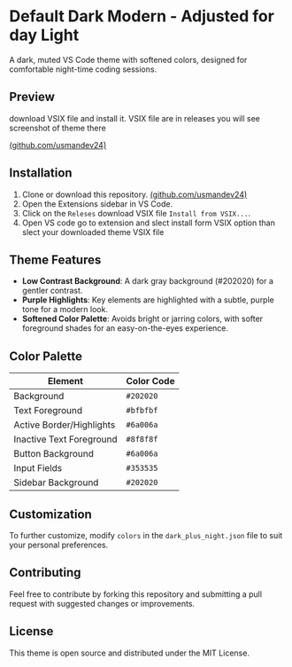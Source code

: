 # Default Dark Modern - Adjusted for day Light

A dark, muted VS Code theme with softened colors, designed for comfortable night-time coding sessions.

## Preview

download VSIX file and install it.
VSIX file are in releases you will see screenshot of theme there

[(github.com/usmandev24)](https://github.com/usmandev24/green-theme-dark-for-night-usman)
## Installation

1. Clone or download this repository.
[(github.com/usmandev24)](https://github.com/usmandev24/green-theme-dark-for-night-usman)
2. Open the Extensions sidebar in VS Code.
3. Click on the `Releses` download VSIX file  `Install from VSIX...`.
4. Open VS code go to extension and slect install form VSIX option than slect your downloaded theme VSIX file

## Theme Features

- **Low Contrast Background**: A dark gray background (#202020) for a gentler contrast.
- **Purple Highlights**: Key elements are highlighted with a subtle, purple tone for a modern look.
- **Softened Color Palette**: Avoids bright or jarring colors, with softer foreground shades for an easy-on-the-eyes experience.

## Color Palette

| Element                        | Color Code |
|--------------------------------|------------|
| Background                     | `#202020`  |
| Text Foreground                | `#bfbfbf`  |
| Active Border/Highlights       | `#6a006a`  |
| Inactive Text Foreground       | `#8f8f8f`  |
| Button Background              | `#6a006a`  |
| Input Fields                   | `#353535`  |
| Sidebar Background             | `#202020`  |

## Customization

To further customize, modify `colors` in the `dark_plus_night.json` file to suit your personal preferences.

## Contributing

Feel free to contribute by forking this repository and submitting a pull request with suggested changes or improvements.

## License

This theme is open source and distributed under the MIT License.

